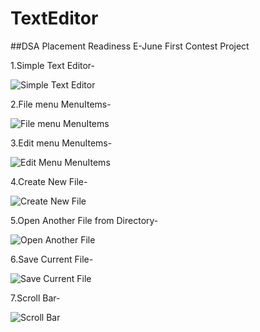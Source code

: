 # TextEditor
##DSA Placement Readiness E-June First Contest Project

1.Simple Text Editor-

![Simple Text Editor](https://github.com/ayanahmad01/TextEditor/assets/136154821/0a80bacf-d110-47ab-ad56-4a29402b70f7)

2.File menu MenuItems-

![File menu MenuItems](https://github.com/ayanahmad01/TextEditor/assets/136154821/9a470b67-0253-43ac-878d-e1232e49c852)

3.Edit menu MenuItems-

![Edit Menu MenuItems](https://github.com/ayanahmad01/TextEditor/assets/136154821/ba878ba0-aef0-4606-bfcf-b60cb0bac43d)

4.Create New File-

![Create New File](https://github.com/ayanahmad01/TextEditor/assets/136154821/80e5fa78-aebb-4ab9-854a-66bdb5423815)

5.Open Another File from Directory-

![Open Another File](https://github.com/ayanahmad01/TextEditor/assets/136154821/4a460a7b-8c5e-4139-b9dd-80371257d479)

6.Save Current File-

![Save Current File](https://github.com/ayanahmad01/TextEditor/assets/136154821/df5635c7-d57c-4c1e-945c-fbffa9b5c092)

7.Scroll Bar-

![Scroll Bar](https://github.com/ayanahmad01/TextEditor/assets/136154821/d9c921e4-8b20-48ab-99fc-fa2528acceee)
